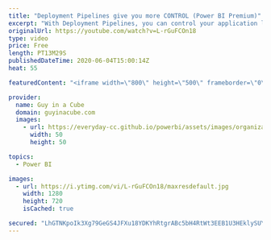 ```yaml
---
title: "Deployment Pipelines give you more CONTROL (Power BI Premium)"
excerpt: "With Deployment Pipelines, you can control your application life cycle stages. Keep content in sync at the different stages of your development. Power BI Premium is required.  Documentation: https://docs.microsoft.com/power-bi/create-reports/deployment-pipelines-overview https://docs.microsoft.com/power-bi/create-reports/deployment-pipelines-process"
originalUrl: https://youtube.com/watch?v=L-rGuFCOn18
type: video
price: Free
length: PT13M29S
publishedDateTime: 2020-06-04T15:00:14Z
heat: 55

featuredContent: "<iframe width=\"800\" height=\"500\" frameborder=\"0\" src=\"https://www.youtube.com/embed/L-rGuFCOn18\" allow=\"accelerometer; autoplay; encrypted-media; gyroscope; picture-in-picture\" allowfullscreen></iframe>"

provider:
  name: Guy in a Cube
  domain: guyinacube.com
  images:
    - url: https://everyday-cc.github.io/powerbi/assets/images/organizations/guyinacube.com-50x50.jpg
      width: 50
      height: 50

topics:
  - Power BI

images:
  - url: https://i.ytimg.com/vi/L-rGuFCOn18/maxresdefault.jpg
    width: 1280
    height: 720
    isCached: true

secured: "LhGTNKpoIk3Xg79GeGS4JFXu18YDKYhRtgrABc5bH4RtWt3EEB1U3HEklySUYPlFDUQXNX/osM3DyT7s7gulTJF3tM33h26sg5hTCwCT61Yk/AId1rgo3QifdK0PhcwzlNnmRUDyBGFw4KzuLoMIgji0kRNwqdd6qkVpdyYKtW91B5eeibb35EjrGIP3gN0571be3zoUhLtPmSr7aVvQOQzooClGFNxd/iV157qTpYpvrhnDJxlNeT9hXgcxqpyRGC9r78BtEp1AhhYmUy1j4XUo+/GEO+kUiyShq266y8clE6tcYbTy1FHA2lKGivevSDSGr5pUu6d1FyaH1afJQwbkw3Cp35yyyFVZWuM6N422vJSwM6hLAeqZsoPVuckAtX6OTNXdmhEt1bVgp0zCOP1q+qJfrPTM+GM4He9hgf8=;d5w8IcqwfWZy4UEgHLVdGQ=="
---
```


